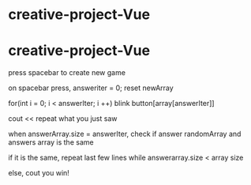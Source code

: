 # creative-project-Vue
# creative-project-Vue

press spacebar to create new game

on spacebar press, answeriter = 0; reset newArray

for(int i = 0; i < answerIter; i ++)
	blink button[array[answerIter]]

cout << repeat what you just saw

when answerArray.size = answerIter, check if answer randomArray and 
answers array is the same

if it is the same, repeat last few lines while 
answerarray.size < array size

else, cout you win! 
